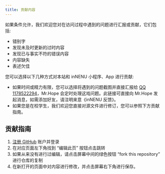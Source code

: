 ```yaml
---
title: 贡献内容
---
```


如果条件允许，我们欢迎您对在访问过程中遇到的问题进行汇报或贡献，它们包括:

- 错别字
- 发现未及时更新的过时内容
- 发现已与事实不符的错误内容
- 内容缺失
- 表述欠佳

您可以选择以下几种方式对本站和 inNENU 小程序、App 进行贡献:

- 如果时间或精力有限，您可以选择将遇到的问题截图并直接汇报给 [QQ 1178522294](http://wpa.qq.com/msgrd?v=3&uin=1178522294&site=qq&menu=yes)，Mr.Hope 会定时处理这戏问题。此链接可直接向 Mr.Hope 发起消息，如需添加好友，请注明来意《inNENU 反馈》。
- 如果您是在校学生，我们欢迎您直接对源文件进行修订，您可以参照下方贡献指南。

## 贡献指南

1. [注册 GitHub](https://GitHub.com) 账户并登录
1. 在对应页面左下角找到 “编辑此页” 按钮点击跳转
1. 如果从来没有进行过编辑，请点击屏幕中间的绿色按钮 “fork this repository” 进行仓库的复制
1. 在新打开的页面中对内容进行修改，并点击屏幕右下角进行保存。
